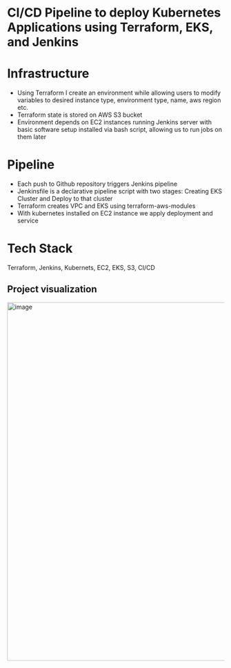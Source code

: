 # CI/CD Pipeline to deploy Kubernetes Applications using Terraform, EKS, and Jenkins

# Infrastructure

- Using Terraform I create an environment while allowing users to modify variables to desired instance type, environment type, name, aws region etc.
- Terraform state is stored on AWS S3 bucket
- Environment depends on EC2 instances running Jenkins server with basic software setup installed via bash script, allowing us to run jobs on them later

# Pipeline

- Each push to Github repository triggers Jenkins pipeline
- Jenkinsfile is a declarative pipeline script with two stages: Creating EKS Cluster and Deploy to that cluster
- Terraform creates VPC and EKS using terraform-aws-modules
- With kubernetes installed on EC2 instance we apply deployment and service

# Tech Stack
Terraform, Jenkins, Kubernets, EC2, EKS, S3, CI/CD

## Project visualization 
<img width="830" alt="image" src="https://github.com/capmichal/jenkins-terraform-pipeline/assets/130446782/b0fe0e93-18f7-4a00-b680-c2005b6f128a">
